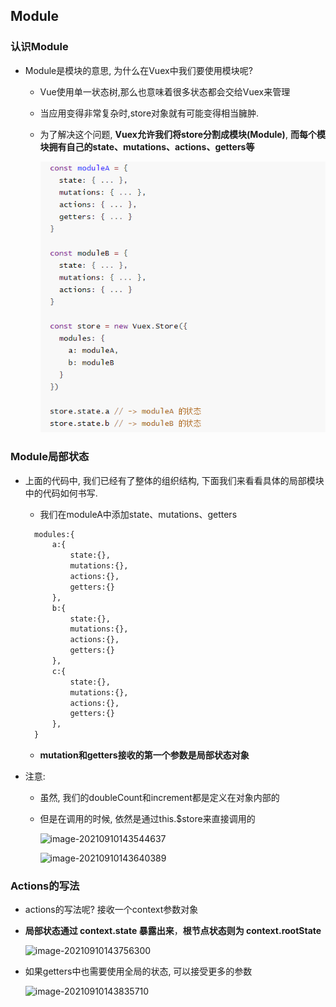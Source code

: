 ## Module

### 认识Module

- Module是模块的意思, 为什么在Vuex中我们要使用模块呢?
  - Vue使用单一状态树,那么也意味着很多状态都会交给Vuex来管理
  
  - 当应用变得非常复杂时,store对象就有可能变得相当臃肿.

  - 为了解决这个问题, **Vuex允许我们将store分割成模块(Module)**, **而每个模块拥有自己的state、mutations、actions、getters等**
  
    ![image-20210910143506063](images\image-20210910143506063.png)
  

### Module局部状态

- 上面的代码中, 我们已经有了整体的组织结构, 下面我们来看看具体的局部模块中的代码如何书写.
  - 我们在moduleA中添加state、mutations、getters
  
  ```python
    modules:{
        a:{
            state:{},
            mutations:{},
            actions:{},
            getters:{}
        },
        b:{
            state:{},
            mutations:{},
            actions:{},
            getters:{}
        },
        c:{
            state:{},
            mutations:{},
            actions:{},
            getters:{}
        },
    }
    ```
  
  - **mutation和getters接收的第一个参数是局部状态对象**
  
- 注意:
  - 虽然, 我们的doubleCount和increment都是定义在对象内部的
  
  - 但是在调用的时候, 依然是通过this.$store来直接调用的
  
    ![image-20210910143544637](images\image-20210910143544637.png)
  
    ![image-20210910143640389](images\image-20210910143640389.png)

### Actions的写法

- actions的写法呢? 接收一个context参数对象
  
- **局部状态通过 context.state 暴露出来**，**根节点状态则为 context.rootState**
  
    ![image-20210910143756300](images\image-20210910143756300.png)
  
- 如果getters中也需要使用全局的状态, 可以接受更多的参数

  ![image-20210910143835710](images\image-20210910143835710.png)


